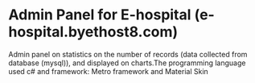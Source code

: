 # Admin Panel for E-hospital (e-hospital.byethost8.com)
Admin panel  on statistics on the number of records (data collected from  database (mysql)),
and displayed on charts.The programming language used c# and framework: Metro framework and Material Skin

